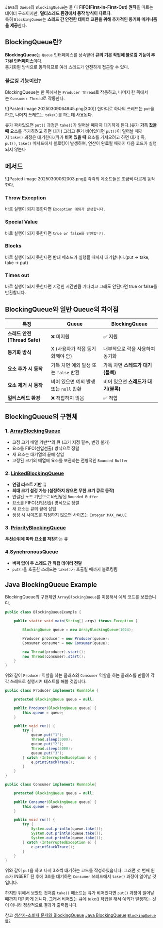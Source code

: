 Java의 `Queue`와 `BlockingQueue`는 둘 다 **FIFO(First-In-First-Out) 원칙**을 따르는 데이터 구조이지만, **멀티스레드 환경에서 동작 방식이 다르다**.  
특히 `BlockingQueue`는 **스레드 간 안전한 데이터 교환을 위해 추가적인 동기화 메커니즘을 제공**한다.


## BlockingQueue란?
**BlockingQueue**는 `Queue` 인터페이스를 상속받아 **큐의 기본 작업에 블로킹 기능이 추가된 인터페이스**이다.  
동기화된 방식으로 동작하므로 여러 스레드가 안전하게 접근할 수 있다.


### 블로킹 기능이란?
BlockingQueue는 한 쪽에서는 `Producer Thread`로 작동하고, 나머지 한 쪽에서는 `Consumer Thread`로 작동한다.

![[Pasted image 20250309064945.png|300]]
한마디로 하나의 쓰레드는 `put`을 하고, 나머지 쓰레드는 `take()`를 하는데 사용된다.

큐가 꽉차있으면 `put()` 과정은 `take()`가 일어날 때까지 대기하게 된다.(큐가 **가득 찼을 때** 요소를 추가하려고 하면 대기)
그리고 큐가 비어있다면 `put()`이 일어날 때까지 `take()` 과정은 대기한다.(큐가 **비어 있을 때** 요소를 가져오려고 하면 대기)
즉, `put()`, `take()` 메서드에서 블로킹이 발생하여, 연산이 완료될 때까지 다음 코드가 실행되지 않는다




## 메서드
![[Pasted image 20250309062003.png]]
각각의 메소드들은 조금씩 다르게 동작한다.


### Throw Exception
바로 실행이 되지 못한다면 `Exception 예외가 발생합니다.`

### Special Value
바로 실행이 되지 못한다면 `true or false를 반환합니다.`

### Blocks
바로 실행이 되지 못한다면 반대 메소드가 실행될 때까지 대기합니다.(put -> take, take -> put)

### Times out
바로 실행이 되지 못한다면 지정한 시간만큼 기다리고 그래도 안된다면 true or false를 반환합니다.


## BlockingQueue와 일반 Queue의 차이점

|특징|Queue|BlockingQueue|
|---|---|---|
|**스레드 안전(Thread Safe)**|❌ 미지원|✅ 지원|
|**동기화 방식**|X (사용자가 직접 동기화해야 함)|내부적으로 락을 사용하여 동기화|
|**요소 추가 시 동작**|가득 차면 예외 발생 또는 `false` 반환|가득 차면 **스레드가 대기(블록)**|
|**요소 제거 시 동작**|비어 있으면 예외 발생 또는 `null` 반환|비어 있으면 **스레드가 대기(블록)**|
|**멀티스레드 환경**|❌ 적합하지 않음|✅ 적합|



## BlockingQueue의 구현체

### 1. [ArrayBlockingQueue](https://github.com/wjdrbs96/Today-I-Learn/blob/master/Java/Collection/Concurrent/Block/ArrayBlockingQueue.md)
- 고정 크기 배열 기반**의 큐 (크기 지정 필수, 변경 불가)
- 요소를 FIFO(선입선출) 방식으로 정렬
- 새 요소는 대기열의 끝에 삽입
- 고정된 크기의 배열에 요소를 보관하는 전형적인 `Bounded Buffer`

### 2. [LinkedBlockingQueue](https://github.com/wjdrbs96/Today-I-Learn/blob/master/Java/Collection/Concurrent/Block)
- **연결 리스트 기반** 큐
- **최대 크기 설정 가능 (설정하지 않으면 무한 크기 큐로 동작)**
- 연결된 노드 기반으로 바인딩된 `Bounded Buffer`
- 요소를 FIFO(선입선출) 방식으로 정렬
- 새 요소는 큐의 끝에 삽입
- 생성 시 사이즈를 지정하지 않으면 사이즈는 `Integer.MAX_VALUE`

### 3. [PriorityBlockingQueue](https://github.com/wjdrbs96/Today-I-Learn/blob/master/Java/Collection/Concurrent/Block)
**우선순위에 따라 요소를 저장**하는 큐


### 4.[SynchronousQueue](https://github.com/wjdrbs96/Today-I-Learn/blob/master/Java/Collection/Concurrent/Block)
- **버퍼 없이 두 스레드 간 직접 데이터 전달**
- `put()`을 호출한 스레드는 `take()`가 호출될 때까지 블로킹됨




## Java BlockingQueue Example
BlockingQueue의 구현체인 `ArrayBlockingQueue`를 이용해서 예제 코드를 보겠습니다.

```java
public class BlockingQueueExample {

    public static void main(String[] args) throws Exception {

        BlockingQueue queue = new ArrayBlockingQueue(1024);

        Producer producer = new Producer(queue);
        Consumer consumer = new Consumer(queue);

        new Thread(producer).start();
        new Thread(consumer).start();
    }
}
```

위와 같이 `Producer` 역할을 하는 클래스와 `Consumer` 역할을 하는 클래스를 만들어 각각 쓰레드로 실행시켜 테스트를 해볼 것입니다.
```java
public class Producer implements Runnable {

    protected BlockingQueue queue = null;

    public Producer(BlockingQueue queue) {
        this.queue = queue;
    }

    public void run() {
        try {
            queue.put("1");
            Thread.sleep(3000);
            queue.put("2");
            Thread.sleep(3000);
            queue.put("3");
        } catch (InterruptedException e) {
            e.printStackTrace();
        }
    }
}
```

```java
public class Consumer implements Runnable{

    protected BlockingQueue queue = null;

    public Consumer(BlockingQueue queue) {
        this.queue = queue;
    }

    public void run() {
        try {
            System.out.println(queue.take());
            System.out.println(queue.take());
            System.out.println(queue.take());
        } catch (InterruptedException e) {
            e.printStackTrace();
        }
    }
}
```
위와 같이 `put`을 하고 나서 3초씩 대기하는 코드를 작성하였습니다. 그러면 첫 번째 원소가 INSERT 된 후에 3초를 대기하면 `Consumer` 쓰레드에서 `take()` 과정이 일어날 것입니다.

하지만 위에서 보았던 것처럼 `take()` 메소드는 큐가 비어있다면 `put()` 과정이 일어날 때까지 대기하게 됩니다. 그래서 비어있는 큐에 take() 작업을 해서 예외가 발생하는 것이 아니라 정상적으로 결과가 출력됩니다.




참고
[생산자-소비자 문제와 BlockingQueue](https://velog.io/@be_have98/Java-%EC%83%9D%EC%82%B0%EC%9E%90-%EC%86%8C%EB%B9%84%EC%9E%90-%EB%AC%B8%EC%A0%9C%EC%99%80-BlockingQueue)
[Java BlockingQueue](https://www.youtube.com/watch?v=d3xb1Nj88pw&list=PLL8woMHwr36EDxjUoCzboZjedsnhLP1j4&index=17)
[`BlockingQueue란?`](https://github.com/wjdrbs96/Today-I-Learn/blob/master/Java/Collection/Concurrent/Block/BlockingQueue.md)